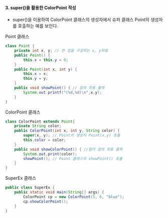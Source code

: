 #### 3. super()을 활용한 ColorPoint 작성
- super()을 이용하여 ColorPoint 클래스의 생성자에서 슈퍼 클래스 Point의 생성자를 호출하는 예를 보인다.

Point 클래스
```java
class Point {
	private int x, y; // 한 점을 구성하는 x, y좌표
	public Point() {
		this.x = this.y = 0;
	}
	public Point(int x, int y) {
		this.x = x;
		this.y = y;
	}
	public void showPoint() { // 점의 좌표 출력
		System.out.printf("(%d,%d)\n",x,y);
	}
}
```
ColorPoint 클래스
```java
class ColorPoint extends Point{
	private String color;
	public ColorPoint(int x, int y, String color) {
		super(x, y); // Point의 생성자 Point(x,y) 호출
		this.color = color;
	}
	public void showColorPoint() { //컬러 점의 좌표 출력
		System.out.print(color);
		showPoint(); // Point 클래스의 showPoint() 호출 
	}
}
```
SuperEx 클래스
```java
public class SuperEx {
	public static void main(String[] args) {
		ColorPoint cp = new ColorPoint(5, 6, "blue");
		cp.showColorPoint();
	}
}
```
